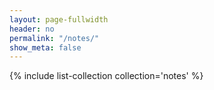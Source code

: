 ```yaml
---
layout: page-fullwidth
header: no
permalink: "/notes/"
show_meta: false
---
```


{% include list-collection collection='notes' %}
